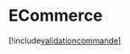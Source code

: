 # ECommerce

[!include[validationcommande](ecommerce.validationcommande.autogen.md)]






























































